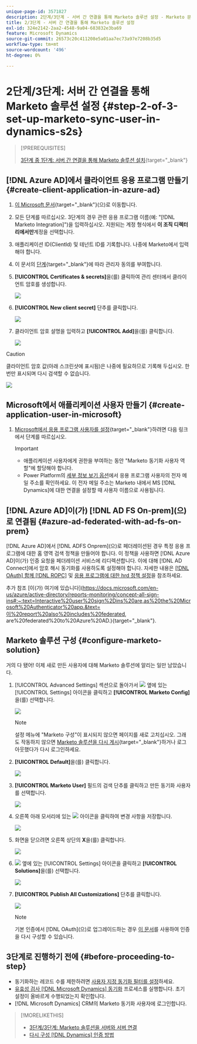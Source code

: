 ```yaml
---
unique-page-id: 3571827
description: 2단계/3단계 - 서버 간 연결을 통해 Marketo 솔루션 설정 - Marketo 문서 - 제품 설명서
title: 2/3단계 - 서버 간 연결을 통해 Marketo 솔루션 설정
exl-id: 324e2142-2aa2-4548-9a04-683832e3ba69
feature: Microsoft Dynamics
source-git-commit: 26573c20c411208e5a01aa7ec73a97e7208b35d5
workflow-type: tm+mt
source-wordcount: '496'
ht-degree: 0%

---
```


# 2단계/3단계: 서버 간 연결을 통해 Marketo 솔루션 설정 {#step-2-of-3-set-up-marketo-sync-user-in-dynamics-s2s}

>[!PREREQUISITES]
>
>[3단계 중 1단계: 서버 간 연결을 통해 Marketo 솔루션 설치](/help/marketo/product-docs/crm-sync/microsoft-dynamics-sync/sync-setup/microsoft-dynamics-365-with-s2s-connection/step-1-of-3-install.md){target="_blank"}

## [!DNL Azure AD]에서 클라이언트 응용 프로그램 만들기 {#create-client-application-in-azure-ad}

1. [이 Microsoft 문서](https://docs.microsoft.com/en-us/powerapps/developer/common-data-service/walkthrough-register-app-azure-active-directory#create-an-application-registration){target="_blank"}(으)로 이동합니다.

1. 모든 단계를 따르십시오. 3단계의 경우 관련 응용 프로그램 이름(예: &quot;[!DNL Marketo Integration]&quot;)을 입력하십시오. 지원되는 계정 형식에서 **이 조직 디렉터리에서만**&#x200B;계정을 선택합니다.

1. 애플리케이션 ID(ClientId) 및 테넌트 ID를 기록합니다. 나중에 Marketo에서 입력해야 합니다.

1. 이 문서의 [단계](/help/marketo/product-docs/crm-sync/microsoft-dynamics-sync/sync-setup/grant-consent-for-client-id-and-app-registration.md){target="_blank"}에 따라 관리자 동의를 부여합니다.

1. **[!UICONTROL Certificates & secrets]**&#x200B;을(를) 클릭하여 관리 센터에서 클라이언트 암호를 생성합니다.

   ![](assets/step-2-of-3-set-up-marketo-sync-user-in-dynamics-s2s-1.png)

1. **[!UICONTROL New client secret]** 단추를 클릭합니다.

   ![](assets/step-2-of-3-set-up-marketo-sync-user-in-dynamics-s2s-2.png)

1. 클라이언트 암호 설명을 입력하고 **[!UICONTROL Add]**&#x200B;을(를) 클릭합니다.

   ![](assets/step-2-of-3-set-up-marketo-sync-user-in-dynamics-s2s-3.png)

>[!CAUTION]
>
>클라이언트 암호 값(아래 스크린샷에 표시됨)은 나중에 필요하므로 기록해 두십시오. 한 번만 표시되며 다시 검색할 수 없습니다.

![](assets/step-2-of-3-set-up-marketo-sync-user-in-dynamics-s2s-4.png)

## Microsoft에서 애플리케이션 사용자 만들기 {#create-application-user-in-microsoft}

1. [Microsoft에서 응용 프로그램 사용자를 설정](https://docs.microsoft.com/en-us/powerapps/developer/common-data-service/use-single-tenant-server-server-authentication#application-user-creation){target="_blank"}하려면 다음 링크에서 단계를 따르십시오.

   >[!IMPORTANT]
   >
   >* 애플리케이션 사용자에게 권한을 부여하는 동안 &quot;Marketo 동기화 사용자 역할&quot;에 할당해야 합니다.
   >* Power Platform의 [세부 정보 보기 옵션](https://docs.microsoft.com/en-us/power-platform/admin/manage-application-users#view-or-edit-the-details-of-an-application-user)에서 응용 프로그램 사용자의 전자 메일 주소를 확인하세요. 이 전자 메일 주소는 Marketo 내에서 MS [!DNL Dynamics]에 대한 연결을 설정할 때 사용자 이름으로 사용됩니다.

## [!DNL Azure AD]이(가) [!DNL AD FS On-prem]&#x200B;(으)로 연결됨 {#azure-ad-federated-with-ad-fs-on-prem}

[!DNL Azure AD]에서 [!DNL ADFS Onprem]&#x200B;(으)로 페더레이션된 경우 특정 응용 프로그램에 대한 홈 영역 검색 정책을 만들어야 합니다. 이 정책을 사용하면 [!DNL Azure AD]이(가) 인증 요청을 페더레이션 서비스에 리디렉션합니다. 이에 대해 [!DNL AD Connect]에서 암호 해시 동기화를 사용하도록 설정해야 합니다. 자세한 내용은 [[!DNL OAuth] 함께 [!DNL ROPC]](https://docs.microsoft.com/en-us/azure/active-directory/develop/v2-oauth-ropc) 및 [응용 프로그램에 대한 hrd 정책 설정](https://docs.microsoft.com/en-us/azure/active-directory/manage-apps/configure-authentication-for-federated-users-portal#example-set-an-hrd-policy-for-an-application)을 참조하세요.

추가 참조 [이(가) 여기에 있습니다](https://docs.microsoft.com/en-us/azure/active-directory/reports-monitoring/concept-all-sign-ins#:~:text=Interactive%20user%20sign%2Dins%20are,as%20the%20Microsoft%20Authenticator%20app.&text=이%20report%20also%20includes%20federated, are%20federated%20to%20Azure%20AD.){target="_blank"}.

## Marketo 솔루션 구성 {#configure-marketo-solution}

거의 다 됐어! 이제 새로 만든 사용자에 대해 Marketo 솔루션에 알리는 일만 남았습니다.

1. [!UICONTROL Advanced Settings] 섹션으로 돌아가서 ![](assets/image2015-5-13-15-3a49-3a19.png) 옆에 있는 [!UICONTROL Settings] 아이콘을 클릭하고 **[!UICONTROL Marketo Config]**&#x200B;을(를) 선택합니다.

   ![](assets/fourteen.png)

   >[!NOTE]
   >
   >설정 메뉴에 &quot;Marketo 구성&quot;이 표시되지 않으면 페이지를 새로 고치십시오. 그래도 작동하지 않으면 [Marketo 솔루션을 다시 게시](/help/marketo/product-docs/crm-sync/microsoft-dynamics-sync/sync-setup/microsoft-dynamics-365-with-s2s-connection/step-1-of-3-install.md){target="_blank"}하거나 로그아웃했다가 다시 로그인하세요.

1. **[!UICONTROL Default]**&#x200B;을(를) 클릭합니다.

   ![](assets/fifteen.png)

1. **[!UICONTROL Marketo User]** 필드의 검색 단추를 클릭하고 만든 동기화 사용자를 선택합니다.

   ![](assets/sixteen.png)

1. 오른쪽 아래 모서리에 있는 ![](assets/image2015-3-13-15-3a10-3a11.png) 아이콘을 클릭하여 변경 사항을 저장합니다.

   ![](assets/image2015-3-13-15-3a3-3a3.png)

1. 화면을 닫으려면 오른쪽 상단의 **X**&#x200B;을(를) 클릭합니다.

   ![](assets/seventeen.png)

1. ![](assets/image2015-5-13-15-3a49-3a19-1.png) 옆에 있는 [!UICONTROL Settings] 아이콘을 클릭하고 **[!UICONTROL Solutions]**&#x200B;을(를) 선택합니다.

   ![](assets/eighteen.png)

1. **[!UICONTROL Publish All Customizations]** 단추를 클릭합니다.

   ![](assets/nineteen.png)

   >[!NOTE]
   >
   >기본 인증에서 [!DNL OAuth]&#x200B;(으)로 업그레이드하는 경우 [이 문서](/help/marketo/product-docs/crm-sync/microsoft-dynamics-sync/sync-setup/reconfigure-dynamics-authentication-method.md)를 사용하여 인증을 다시 구성할 수 있습니다.

## 3단계로 진행하기 전에 {#before-proceeding-to-step}

* 동기화하는 레코드 수를 제한하려면 [사용자 지정 동기화 필터를 설정](/help/marketo/product-docs/crm-sync/microsoft-dynamics-sync/create-a-custom-dynamics-sync-filter.md)하세요.
* [유효성 검사 [!DNL Microsoft Dynamics] 동기화](/help/marketo/product-docs/crm-sync/microsoft-dynamics-sync/sync-setup/validate-microsoft-dynamics-sync.md) 프로세스를 실행합니다. 초기 설정이 올바르게 수행되었는지 확인합니다.
* [!DNL Microsoft Dynamics] CRM의 Marketo 동기화 사용자에 로그인합니다.

>[!MORELIKETHIS]
>
>* [3단계/3단계: Marketo 솔루션을 서버와 서버 연결](/help/marketo/product-docs/crm-sync/microsoft-dynamics-sync/sync-setup/microsoft-dynamics-365-with-s2s-connection/step-3-of-3-connect.md)
>* [다시 구성 [!DNL Dynamics] 인증 방법](/help/marketo/product-docs/crm-sync/microsoft-dynamics-sync/sync-setup/reconfigure-dynamics-authentication-method.md)
